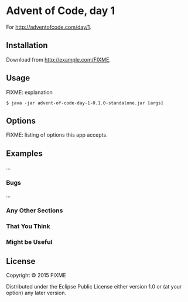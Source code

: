 # Advent of Code, day 1

For http://adventofcode.com/day/1.

## Installation

Download from http://example.com/FIXME.

## Usage

FIXME: explanation

    $ java -jar advent-of-code-day-1-0.1.0-standalone.jar [args]

## Options

FIXME: listing of options this app accepts.

## Examples

...

### Bugs

...

### Any Other Sections
### That You Think
### Might be Useful

## License

Copyright © 2015 FIXME

Distributed under the Eclipse Public License either version 1.0 or (at
your option) any later version.
